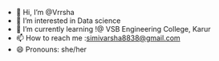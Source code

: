 - 👋 Hi, I’m @Vrrsha
- 👀 I’m interested in Data science
- 🌱 I’m currently learning !@ VSB Engineering College, Karur
- 📫 How to reach me :simivarsha8838@gmail.com
- 😄 Pronouns: she/her


<!---
Vrrsha/Vrrsha is a ✨ special ✨ repository because its `README.md` (this file) appears on your GitHub profile.
You can click the Preview link to take a look at your changes.
--->
